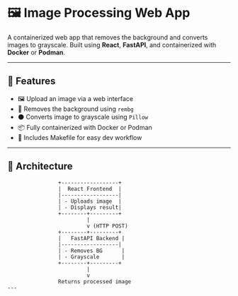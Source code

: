 # 🖼️ Image Processing Web App

A containerized web app that removes the background and converts images to grayscale. Built using **React**, **FastAPI**, and containerized with **Docker** or **Podman**.

---

## 🚀 Features

- 🖼️ Upload an image via a web interface
- 🧹 Removes the background using `rembg`
- ⚫ Converts image to grayscale using `Pillow`
- 📦 Fully containerized with Docker or Podman
- 🧰 Includes Makefile for easy dev workflow

---

## 📐 Architecture

```plaintext
                +------------------+
                |  React Frontend  |
                |------------------|
                | - Uploads image  |
                | - Displays result|
                +--------+---------+
                         |
                         v (HTTP POST)
                +--------+---------+
                |   FastAPI Backend |
                |------------------|
                | - Removes BG      |
                | - Grayscale       |
                +--------+---------+
                         |
                         v
                Returns processed image
---

